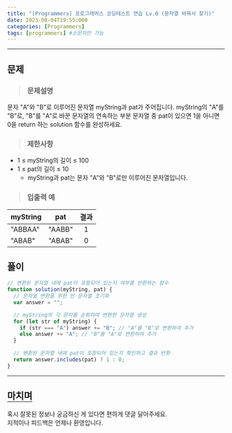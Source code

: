 ```yaml
---
title: "[Programmers] 프로그래머스 코딩테스트 연습 Lv.0 (문자열 바꿔서 찾기)"
date: 2023-08-04T19:55:000
categories: [Programmers]
tags: [programmers] #소문자만 가능
---
```


---

## <b>문제</b>

<h3><blockquote>문제설명
</blockquote></h3>

문자 "A"와 "B"로 이루어진 문자열 myString과 pat가 주어집니다. myString의 "A"를 "B"로, "B"를 "A"로 바꾼 문자열의 연속하는 부분 문자열 중 pat이 있으면 1을 아니면 0을 return 하는 solution 함수를 완성하세요.

<h3><blockquote>제한사항
</blockquote></h3>

- 1 ≤ myString의 길이 ≤ 100
- 1 ≤ pat의 길이 ≤ 10
  - myString과 pat는 문자 "A"와 "B"로만 이루어진 문자열입니다.

<h3><blockquote>입출력 예
</blockquote></h3>

| myString |  pat   | 결과 |
| -------- | :----: | :--: |
| "ABBAA"  | "AABB" |  1   |
| "ABAB"   | "ABAB" |  0   |

## <b>풀이</b>

```js
// 변환된 문자열 내에 pat이 포함되어 있는지 여부를 반환하는 함수
function solution(myString, pat) {
  // 문자열 변환을 위한 빈 문자열 초기화
  var answer = "";

  // myString의 각 문자를 순회하며 변환한 문자열 생성
  for (let str of myString) {
    if (str === "A") answer += "B"; // "A"를 "B"로 변환하여 추가
    else answer += "A"; // "B"를 "A"로 변환하여 추가
  }

  // 변환된 문자열 내에 pat이 포함되어 있는지 확인하고 결과 반환
  return answer.includes(pat) ? 1 : 0;
}
```

---

## <b style="border-bottom:2px solid gray"><b>마치며</b></b>

<P>혹시 잘못된 정보나 궁금하신 게 있다면 편하게 댓글 달아주세요.<br/>
지적이나 피드백은 언제나 환영입니다.</p>
